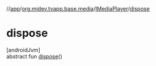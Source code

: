 //[app](../../../index.md)/[org.mjdev.tvapp.base.media](../index.md)/[IMediaPlayer](index.md)/[dispose](dispose.md)

# dispose

[androidJvm]\
abstract fun [dispose](dispose.md)()
